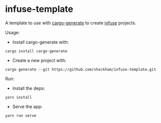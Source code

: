 # infuse-template

A template to use with [cargo-generate](https://github.com/ashleygwilliams/cargo-generate) to create [infuse](https://github.com/shockham/infuse) projects.

Usage:
- Install cargo-generate with:
```
cargo install cargo-generate
```
- Create a new project with:
```
cargo generate --git https://github.com/shockham/infuse-template.git
```

Run:
- Install the deps:
```
yarn install
```
- Serve the app:
```
yarn run serve
```
